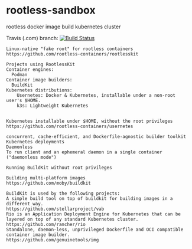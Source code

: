 # rootless-sandbox
rootless docker image build kubernetes cluster

Travis (.com)  branch:
[![Build Status](https://travis-ci.com/githubfoam/rootless-sandbox.svg?branch=master)](https://travis-ci.com/githubfoam/rootless-sandbox)  


~~~~
Linux-native "fake root" for rootless containers
https://github.com/rootless-containers/rootlesskit

Projects using RootlessKit
Container engines:
  Podman
Container image builders:
  BuildKit
Kubernetes distributions:
    Usernetes: Docker & Kubernetes, installable under a non-root user's $HOME.
    k3s: Lightweight Kubernetes


~~~~

~~~~
Kubernetes installable under $HOME, without the root privileges
https://github.com/rootless-containers/usernetes
~~~~
~~~~
concurrent, cache-efficient, and Dockerfile-agnostic builder toolkit
Kubernetes deployments
Daemonless
To run client and an ephemeral daemon in a single container ("daemonless mode")

Running BuildKit without root privileges

Building multi-platform images
https://github.com/moby/buildkit
~~~~
~~~~
BuildKit is used by the following projects:
A simple build tool on top of buildkit for building images in a different way.
https://github.com/stellarproject/vab
Rio is an Application Deployment Engine for Kubernetes that can be layered on top of any standard Kubernetes cluster.
https://github.com/rancher/rio
Standalone, daemon-less, unprivileged Dockerfile and OCI compatible container image builder.
https://github.com/genuinetools/img
~~~~
